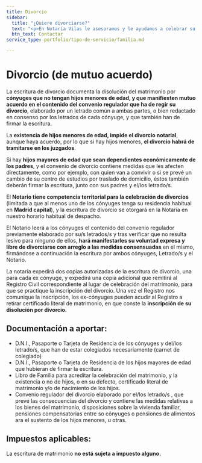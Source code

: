 ```yaml
---
title: Divorcio
sidebar:
  title: "¿Quiere divorciarse?"
  text: "<p>En Notaría Vilas le asesoramos y le ayudamos a celebrar su divorcio.</p>"
  btn_text: Contactar
service_type: portfolio/tipo-de-servicio/familia.md

---
```

# **Divorcio (de mutuo acuerdo)**

La escritura de divorcio documenta la disolución del matrimonio por **cónyuges que no tengan hijos menores de edad, y que manifiesten mutuo acuerdo en el contenido del convenio regulador que ha de regir su divorcio**, elaborado por un letrado común a ambas partes, o bien redactado en consenso por los letrados de cada cónyuge, y que también han de firmar la escritura.

La **existencia de hijos menores de edad, impide el divorcio notarial**, aunque haya acuerdo, por lo que si hay hijos menores, **el divorcio habrá de tramitarse en los juzgados**.

Si hay **hijos mayores de edad que sean dependientes económicamente de los padres**, y el convenio de divorcio contiene medidas que les afecten directamente, como por ejemplo, con quien van a convivir o si se prevé un cambio de su centro de estudios por traslado de domicilio, éstos también deberán firmar la escritura, junto con sus padres y el/los letrado/s.

El **Notario tiene competencia territorial para la celebración de divorcios** (limitada a que al menos uno de los cónyuges tenga su residencia habitual en **Madrid capital**), y la escritura de divorcio se otorgará en la Notaría en nuestro horario habitual de despacho.

El Notario leerá a los cónyuges el contenido del convenio regulador previamente elaborado por su/s letrados/s y tras verificar que no resulta lesivo para ninguno de ellos, **hará manifestarles su voluntad expresa y libre de divorciarse con arreglo a las medidas consensuadas** en el mismo, firmándose a continuación la escritura por ambos cónyuges, Letrado/s y el Notario.

La notaría expedirá dos copias autorizadas de la escritura de divorcio, una para cada ex cónyuge, y expedirá una copia adicional que remitirá al Registro Civil correspondiente al lugar de celebración del matrimonio, para que se practique la inscripción del divorcio. Una vez el Registro nos comunique la inscripción, los ex-cónyuges pueden acudir al Registro a retirar certificado literal de matrimonio, en que conste la **inscripción de su disolución por divorcio.**

## **Documentación a aportar:**

* D.N.I., Pasaporte o Tarjeta de Residencia de los cónyuges y del/los letrado/s, que han de estar colegiados necesariamente (carnet de colegiado)
* D.N.I., Pasaporte o Tarjeta de Residencia de los hijos mayores de edad que hubieran de firmar la escritura.
* Libro de Familia para acreditar la celebración del matrimonio, y la existencia o no de hijos, o en su defecto, certificado literal de matrimonio y/o de nacimiento de los hijos.
* Convenio regulador del divorcio elaborado por el/los letrado/s , que prevé las consecuencias del divorcio y contiene las medidas relativas a los bienes del matrimonio, disposiciones sobre la vivienda familiar, pensiones compensatorias entre so cónyuges o pensiones de alimentos ara el sustento de los hijos menores, u otras.

## **Impuestos aplicables**:

La escritura de matrimonio **no está** **sujeta a impuesto alguno.**